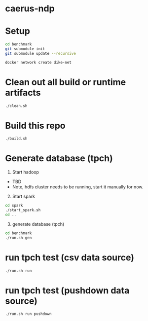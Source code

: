# caerus-ndp

Setup
=========

```bash
cd benchmark  
git submodule init  
git submodule update --recursive  

docker network create dike-net
```

Clean out all build or runtime artifacts
================================================

```bash
./clean.sh
```

Build this repo
========

```bash
./build.sh
```

Generate database (tpch)
===========================

1) Start hadoop
- TBD
- Note, hdfs cluster needs to be running, start it manually for now.

2) Start spark

```bash
cd spark
./start_spark.sh
cd ..
```

3) generate database (tpch)

```bash
cd benchmark
./run.sh gen
```

run tpch test (csv data source)
===================================

```bash
./run.sh run 
```

run tpch test (pushdown data source)
========================================

```bash
./run.sh run pushdown
```
